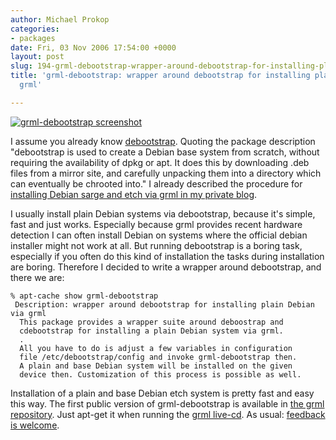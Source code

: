 ```yaml
---
author: Michael Prokop
categories:
- packages
date: Fri, 03 Nov 2006 17:54:00 +0000
layout: post
slug: 194-grml-debootstrap-wrapper-around-debootstrap-for-installing-plain-Debian-via-grml
title: 'grml-debootstrap: wrapper around debootstrap for installing plain Debian via
  grml'

---
```

[![grml-debootstrap screenshot](/images/gkrellShoot_11-03-06_184224.png)](/images/gkrellShoot_11-03-06_184224.png)

I assume you already know [debootstrap](http://packages.debian.org/unstable/admin/debootstrap). Quoting the package description "debootstrap is used to create a Debian base system from scratch, without requiring the availability of dpkg or apt. It does this by downloading .deb files from a mirror site, and carefully unpacking them into a directory which can eventually be chrooted into." I already described the procedure for [installing Debian sarge and etch via grml in my private blog](http://michael-prokop.at/blog/2006/08/11/install-debian-etch-via-grml/).

I usually install plain Debian systems via debootstrap, because it's simple, fast and just works. Especially because grml provides recent hardware detection I can often install Debian on systems where the official debian installer might not work at all. But running debootstrap is a boring task, especially if you often do this kind of installation the tasks during installation are boring. Therefore I decided to write a wrapper around debootstrap, and there we are:

```
% apt-cache show grml-debootstrap
 Description: wrapper around debootstrap for installing plain Debian via grml
  This package provides a wrapper suite around deboostrap and
  cdebootstrap for installing a plain Debian system via grml.
  .
  All you have to do is adjust a few variables in configuration
  file /etc/debootstrap/config and invoke grml-debootstrap then.
  A plain and base Debian system will be installed on the given
  device then. Customization of this process is possible as well.
```

Installation of a plain and base Debian etch system is pretty fast and easy this way. The first public version of grml\-debootstrap is available in [the grml repository](https://grml.org/repos/). Just apt\-get it when running the [grml live\-cd](https://grml.org/). As usual: [feedback is welcome](https://grml.org/contact/).
